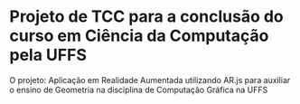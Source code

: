 # Projeto de TCC para a conclusão do curso em Ciência da Computação pela UFFS

O projeto:
Aplicação em Realidade Aumentada utilizando AR.js para auxiliar o ensino de Geometria na disciplina de Computação Gráfica na UFFS
